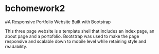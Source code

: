 # bchomework2
#A Responsive Portfolio Website Built with Bootstrap 

This three page website is a template shell that includes an index page, an about page and a portofolio. Bootstrap was used to make the page responsive and scalable down to mobile level while retaining style and readability. 
